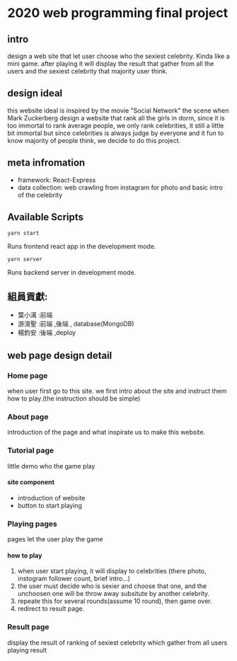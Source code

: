 # 2020 web programming final project

## intro
design a web site that let user choose who the sexiest celebrity. Kinda like a mini game. after playing it will display the result that gather from all the users and the sexiest celebrity that majority user think.

## design ideal
this website ideal is inspired by the movie "Social Network" the scene when Mark Zuckerberg design a website that rank all the girls in dorm, since it is too immortal to rank average people, we only rank celebrities, it still a little bit immortal but since celebrities is always judge by everyone and it fun to know majority of people think, we decide to do this project.


## meta infromation
* framework: React-Express
* data collection: web crawling from instagram for photo and basic intro of the celebrity

## Available Scripts
```
yarn start
```
Runs frontend react app in the development mode.
```
yarn server
```
Runs backend server in development mode.

## 組員貢獻:
* 葉小漓 :前端
* 游淯聖 :前端 ,後端 , database(MongoDB)
* 楊鈞安 :後端 ,deploy


## web page design detail
### Home page
when user first go to this site. we first intro about the site and instruct them how to play.(the instruction should be simple)

### About page
introduction of the page and what inspirate us to make this website.
### Tutorial page
little demo who the game play
#### site component
* introduction of website
* button to start playing

### Playing pages
pages let the user play the game
#### how to play
1. when user start playing, it will display to celebrities (there photo, instogram follower count, brief intro...)
2. the user must decide who is sexier and choose that one, and the unchoosen one will be throw away subsitute by another celebrity.
3.  repeate this for several rounds(assume 10 round), then game over.
4.  redirect to result page.

### Result page
display the result of ranking of sexiest celebrity which gather from all users playing result

